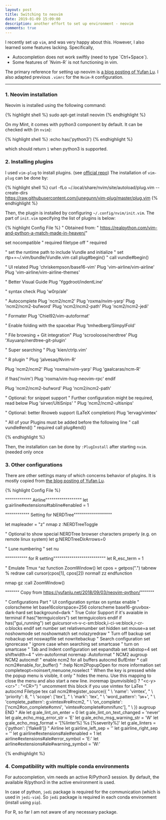 ```yaml
---
layout: post
title: Switching to neovim
date: 2019-01-09 15:09:00
description: another effort to set up environment - neovim
comments: true
---
```



I recently set up `vim`, and was very happy about this.
However, I also learned some features lacking. Specifically,

<ul>
   <li> Autocompletion does not work swiftly (need to type `Ctrl+Space`). </li>
   <li> Some features of `Nvim-R` is not functioning in vim. </li>
</ul>

The primary reference for setting up neovim is <a href="https://yufanlu.net/2018/09/03/neovim-python/">a blog posting of Yufan Lu</a>.
I also adapted previous `.vimrc` for the `Nvim-R` configuration.


<hr>

<h3> 1. Neovim installation </h3>

Neovim is installed using the following command:

{% highlight shell %}
sudo apt-get install neovim
{% endhighlight %}

On my Mint, it comes with python3 component by default.
It can be checked with (in `nvim`):

{% highlight shell %}
:echo has('python3')
{% endhighlight %}

which should return `1` when python3 is supported.


<h3> 2. Installing plugins </h3>

I used `vim-plug` to install plugins. (see <a href="https://github.com/junegunn/vim-plug">official repo</a>)
The installation of `vim-plug` can be done by:

{% highlight shell %}
curl -fLo ~/.local/share/nvim/site/autoload/plug.vim --create-dirs \
    https://raw.githubusercontent.com/junegunn/vim-plug/master/plug.vim
{% endhighlight %}


Then, the plugin is installed by configuring `~/.config/nvim/init.vim`.
The part of `init.vim` specifying the list of plugins is below:

{% highlight Config File %}
" Obtained from:
" https://realpython.com/vim-and-python-a-match-made-in-heaven/"


set nocompatible              " required
filetype off                  " required

" set the runtime path to include Vundle and initialize
" set rtp+=~/.vim/bundle/Vundle.vim
call plug#begin()
" call vundle#begin()


" UI related
Plug 'chriskempson/base16-vim'
Plug 'vim-airline/vim-airline'
Plug 'vim-airline/vim-airline-themes'

" Better Visual Guide
Plug 'Yggdroot/indentLine'

" syntax check
Plug 'w0rp/ale'
  
" Autocomplete
Plug 'ncm2/ncm2'
Plug 'roxma/nvim-yarp'
Plug 'ncm2/ncm2-bufword'
Plug 'ncm2/ncm2-path'
Plug 'ncm2/ncm2-jedi'
  
" Formater
Plug 'Chiel92/vim-autoformat'

" Enable folding with the spacebar
Plug 'tmhedberg/SimpylFold'

" File browsing + Git integration"
Plug 'scrooloose/nerdtree'
Plug 'Xuyuanp/nerdtree-git-plugin'

" Super searching "
Plug 'kien/ctrlp.vim'


" R plugin "
Plug 'jalvesaq/Nvim-R'

Plug 'ncm2/ncm2'
Plug 'roxma/nvim-yarp'
Plug 'gaalcaras/ncm-R'

if !has('nvim')
    Plug 'roxma/vim-hug-neovim-rpc'
endif

Plug 'ncm2/ncm2-bufword'
Plug 'ncm2/ncm2-path'

" Optional: for snippet support
" Further configuration might be required, read below
Plug 'sirver/UltiSnips'
" Plug 'ncm2/ncm2-ultisnips'

" Optional: better Rnoweb support (LaTeX completion)
Plug 'lervag/vimtex'



" All of your Plugins must be added before the following line
" call vundle#end()            " required
call plug#end()

{% endhighlight %}

Then, the installation can be done by `:PlugInstall` after starting `nvim`. (needed only once
<h3> 3. Other configurations </h3>

There are other settings many of which concerns behavior of plugins.
It is mostly copied from <a href="https://yufanlu.net/2018/09/03/neovim-python/">the blog posting of Yufan Lu</a>.

{% highlight Config File %}

""""""""""""" Airline""""""""""""""""""
let g:airline#extensions#tabline#enabled = 1


"""""""""""" Setting for NERDTree"""""""""""""""""""

let mapleader = "z"
nmap <leader>z :NERDTreeToggle<cr>

" Optional to show special NERDTree browser characters properly (e.g. on remote linux system) 
let g:NERDTreeDirArrows=0


" Lune numbering "
set nu


""""""""""" for R setting""""""""""""""""""""""""""
let R_esc_term = 1

" Emulate Tmux ^az
function ZoomWindow()
  let cpos = getpos(".")
  tabnew %
  redraw
  call cursor(cpos[1], cpos[2])
  normal! zz
endfunction
    
nmap gz :call ZoomWindow()<CR>


""""""" Copy from https://yufanlu.net/2018/09/03/neovim-python/"""""""

" Configurations Part
" UI configuration
syntax on
syntax enable
" colorscheme
let base16colorspace=256
colorscheme base16-gruvbox-dark-hard
set background=dark
" True Color Support if it's avaiable in terminal
if has("termguicolors")
    set termguicolors
endif
if has("gui_running")
  set guicursor=n-v-c-sm:block,i-ci-ve:block,r-cr-o:blocks
endif
set number
set relativenumber
set hidden
set mouse=a
set noshowmode
set noshowmatch
set nolazyredraw
" Turn off backup
set nobackup
set noswapfile
set nowritebackup
" Search configuration
set ignorecase                    " ignore case when searching
set smartcase                     " turn on smartcase
" Tab and Indent configuration
set expandtab
set tabstop=4
set shiftwidth=4
" vim-autoformat
noremap <F3> :Autoformat<CR>
" NCM2
augroup NCM2
  autocmd!
  " enable ncm2 for all buffers
  autocmd BufEnter * call ncm2#enable_for_buffer()
  " :help Ncm2PopupOpen for more information
  set completeopt=noinsert,menuone,noselect
  " When the <Enter> key is pressed while the popup menu is visible, it only
  " hides the menu. Use this mapping to close the menu and also start a new line.
  inoremap <expr> <CR> (pumvisible() ? "\<c-y>\<cr>" : "\<CR>")
  " uncomment this block if you use vimtex for LaTex
  " autocmd Filetype tex call ncm2#register_source({
  "           \ 'name': 'vimtex',
  "           \ 'priority': 8,
  "           \ 'scope': ['tex'],
  "           \ 'mark': 'tex',
  "           \ 'word_pattern': '\w+',
  "           \ 'complete_pattern': g:vimtex#re#ncm2,
  "           \ 'on_complete': ['ncm2#on_complete#omni', 'vimtex#complete#omnifunc'],
  "           \ })
augroup END
" Ale
let g:ale_lint_on_enter = 0
let g:ale_lint_on_text_changed = 'never'
let g:ale_echo_msg_error_str = 'E'
let g:ale_echo_msg_warning_str = 'W'
let g:ale_echo_msg_format = '[%linter%] %s [%severity%]'
let g:ale_linters = {'python': ['flake8']}
" Airline
let g:airline_left_sep  = ''
let g:airline_right_sep = ''
let g:airline#extensions#ale#enabled = 1
let airline#extensions#ale#error_symbol = 'E:'
let airline#extensions#ale#warning_symbol = 'W:'

{% endhighlight %}

<h3> 4. Compatibility with multiple conda environments </h3>

For autocompletion, vim needs an active R/Python3 session.
By default, the available R/python3 in the active environment is used.

In case of python, `jedi` package is required for the communication (which is used in `jedi-vim`).
So `jedi` package is required in each conda environment (install using `pip`).

For R, so far I am not aware of any necessary package.


